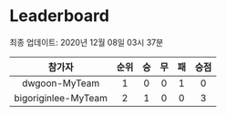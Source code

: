 # Leaderboard
최종 업데이트: 2020년 12월 08일 03시 37분




| 참가자 | 순위 | 승 | 무 | 패 | 승점 |
|:---:|:---:|:---:|:---:|:---:|:---:|
| dwgoon-MyTeam | 1 | 0 | 0 | 1 | 0 |
| bigoriginlee-MyTeam | 2 | 1 | 0 | 0 | 3 |